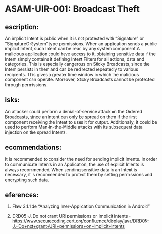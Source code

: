 
# ASAM-UIR-001: Broadcast Theft

## escription:
An implicit Intent is public when it is not protected with “Signature” or ”SignatureOrSystem” type permissions. When an application sends a public implicit Intent, such Intent can be read by any system component.A malicious application could have access to it, obtaining sensitive data if the Intent simply contains it defining Intent Filters for all actions, data and categories. This is especially dangerous on Sticky Broadcasts, since the Intent persists in them and can be redirected repeatedly to various recipients. This gives a greater time window in which the malicious component can operate. Moreover, Sticky Broadcasts cannot be protected through permissions.

## isks:
An attacker could perform a denial-of-service attack on the Ordered Broadcasts, since an Intent can only be spread on them if the first component receiving the Intent to uses it for output. Additionally, it could be used to perform Man-in-the-Middle attacks with its subsequent data injection on the spread Intents.

## ecommendations:
It is recommended to consider the need for sending implicit Intents. In order to communicate Intents in an Application, the use of explicit Intents is always recommended. When sending sensitive data in an Intent is necessary, it is recommended to protect them by setting permissions and encrypting such data.

## eferences:
1. Flaw 3.1.1 de “Analyzing Inter-Application Communication in Android”

2. DRD05-J. Do not grant URI permissions on implicit intents - https://www.securecoding.cert.org/confluence/display/java/DRD05-J.+Do+not+grant+URI+permissions+on+implicit+intents
